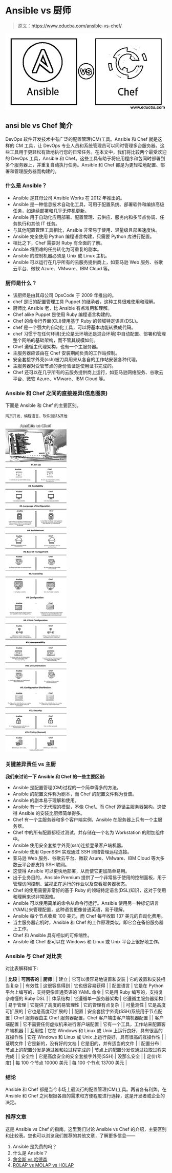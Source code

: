 # Ansible vs 厨师

> 原文：<https://www.educba.com/ansible-vs-chef/>

![Ansible vs Chef](img/8fa5f7bd9faecda42a33ca64f5639956.png)



## **ansi ble vs Chef 简介**

DevOps 软件开发技术中有广泛的配置管理(CM)工具。Ansible 和 Chef 就是这样的 CM 工具，让 DevOps 专业人员和系统管理员可以同时管理多台服务器。这些工具用于更轻松有效地执行您的日常任务。在本文中，我们将比较两个最受欢迎的 DevOps 工具，Ansible 和 Chef。这些工具有助于将应用程序和包同时部署到多个服务器上，并重复自动执行任务。Ansible 和 Chef 都是为更轻松地配置、部署和管理服务器而构建的。

### **什么是** Ansible？

*   Ansible 是其母公司 Ansible Works 在 2012 年推出的。
*   Ansible 是一种信息技术自动化工具，可用于配置系统、部署软件和编排高级任务，如连续部署和几乎无停机更新。
*   Ansible 用于自动化应用部署、配置管理、云供应、服务内和多节点协调、任务执行和其他 IT 任务。
*   与其他配置管理工具相比，Ansible 非常易于使用、轻量级且部署速度快。
*   Ansible 完全使用 Python 编程语言构建，只需要 Python 库进行配置。
*   相比之下，Chef 需要对 Ruby 有全面的了解。
*   Ansible 将困难的任务转化为可重复的剧本。
*   Ansible 的控制机器必须是 Unix 或 Linux 主机。
*   Ansible 可以运行在几乎所有的云服务提供商上，如亚马逊 Web 服务、谷歌云平台、微软 Azure、VMware、IBM Cloud 等。

### 厨师是什么？

*   该厨师是由其母公司 OpsCode 于 2009 年推出的。
*   chef 是旧的配置管理工具 Puppet 的继承者，这种工具很难使用和理解。
*   厨师比 Ansible 老，比 Ansible 有点难用和理解。
*   Chef alike Puppet 是使用 Ruby 编程语言构建的。
*   Chef 的命令行界面(CLI)使用基于 Ruby 的领域特定语言(DSL)。
*   chef 是一个强大的自动化工具，可以将基本功能转换成代码。
*   chef 习惯于在任何环境(无论是云环境还是混合环境)中自动配置、部署和管理整个网络的基础架构，而不管其规模如何。
*   Chef 遵循主代理架构，也有一个主服务器。
*   主服务器应该由在 Chef 安装期间负责的工作站控制。
*   安全套接字外壳(ssh)被刀具用来从各自的工作站安装各种代理。
*   主服务器对受管节点的身份验证是使用证书完成的。
*   Chef 还可以在几乎所有的云服务提供商上运行，如亚马逊网络服务、谷歌云平台、微软 Azure、VMware、IBM Cloud 等。

### Ansible 和 Chef 之间的直接差异(信息图表)

下面是 Ansible 和 Chef 的主要区别。

<small>网页开发、编程语言、软件测试&其他</small>

![Ansible-vs-Chef-info](img/708092a5bf7cf9b0a66a06d01ebc21bf.png)



### **关键**差异**责任** vs **主厨**

**我们来讨论一下 Ansible 和 Chef 的一些主要区别:**

*   Ansible 是配置管理(CM)过程的一个简单得多的方法。
*   Ansible 的配置文件称为剧本，而 Chef 的配置文件称为食谱。
*   Ansible 的剧本易于理解和使用。
*   Ansible 有一个无代理的模型，不像 Chef。而 Chef 遵循主服务器架构。这使得 Ansible 的安装比厨师简单得多。
*   Chef 有一个主服务器和多个客户端实例，Ansible 在服务器上只有一个主服务器。
*   Chef 中的所有配置都经过测试，并存储在一个名为 Workstation 的附加组件中。
*   Ansible 使用安全套接字外壳(ssh)连接登录客户端机器。
*   Ansible 使用 OpenSSH 实现通过 SSH 网络管理远程连接。
*   亚马逊 Web 服务、谷歌云平台、微软 Azure、VMware、IBM Cloud 等大多数云平台都支持 SSH 联网。
*   这使得 Ansible 可以更快地部署，从而使它更加简单易用。
*   出于业务目的，Ansible Premium 提供了一个非常易于使用的控制面板，用于管理访问控制、监视正在运行的作业以及查看服务器状态。
*   Chef 的使用需要非常好的基于 Ruby 的领域特定语言(DSL)知识，这对于使用和理解来说非常困难。
*   Ansible 可以使用简单的命令从命令行运行。Ansible 使用另一种标记语言(YAML)来管理配置，这种语言更像普通英语，易于理解。
*   Ansible 每个节点收费 100 美元，而 Chef 每年收取 137 美元的自动化费用。
*   当主服务器宕机时，Ansible 和 Chef 的工作原理类似，即它会在备份服务器上工作。
*   Chef 和 Ansible 具有相似的可伸缩性。
*   Ansible 和 Chef 都可以在 Windows 和 Linux 或 Unix 平台上很好地工作。

### Ansible 与 Chef 对比表

对比表解释如下:

| **比较** | **可回答的** | **厨师** |
| 建立 | 它可以很容易地设置和安装 | 它的设置和安装相当复杂 |
| 有效性 | 这很容易得到 | 它也很容易获得 |
| 配置语言 | 它是在 Python 平台上编写的，支持更像普通英语的 YAML 命令 | 它是用 Ruby 编写的，支持复杂难懂的 Ruby DSL |
| 体系结构 | 它遵循单一服务器架构 | 它遵循主服务器架构 |
| 易于管理 | 它提供了高度的易管理性 | 它的管理有点复杂 |
| 可量测性 | 它是高度可扩展的 | 它也是高度可扩展的 |
| 配置 | 安全套接字外壳(SSH)系统用于节点配置 | Chef 服务器由主 Chef 服务器配置，Chef 客户端由客户端机器配置 |
| 客户端配置 | 它不需要任何虚拟机来进行客户端配置 | 它有一个工具，工作站来配置客户端机器 |
| 互用性 | 它在 Windows 和 Linux 或 Unix 上运行良好，具有很高的互操作性 | 它在 Windows 和 Linux 或 Unix 上运行良好，具有很高的互操作性 |
| 证明文件 | 它是新的，没有好的文档 | 它是旧的，并有适当的文件 |
| 配置分布 | 节点上的配置分发是通过推和拉过程完成的 | 节点上的配置分发仅通过拉取过程来完成 |
| 安全性 | 它是高度安全的安全套接字外壳(SSH) | 没那么安全 |
| 定价(年度) | 每 100 个节点 10000 美元 | 每 100 个节点 13700 美元 |

### **结论**

Ansible 和 Chef 都是当今市场上最流行的配置管理(CM)工具。两者各有利弊。在 Ansible 和 Chef 之间根据各自的需求和方便程度进行选择，这是开发者或企业的决定。

### 推荐文章

这是 Ansible vs Chef 的指南。这里我们讨论 Ansible vs Chef 的介绍，主要区别和比较表。您也可以浏览我们推荐的其他文章，了解更多信息——

1.  Ansible 是免费的吗？
2.  什么是 Ansible？
3.  [詹金斯 vs 哈德森](https://www.educba.com/jenkins-vs-hudson/)
4.  [ROLAP vs MOLAP vs HOLAP](https://www.educba.com/rolap-vs-molap-vs-holap/)





